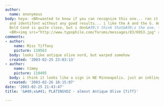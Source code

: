 ```yaml
---
author:
  name: anonymous
body: heya- <BR>wanted to know if you can recognize this one... ran it through myfonts
  and identifont without any good results... i like the A and the G. Antique Olive
  Bold Cond is quite close, but i don&#39;t think that&#39;s the one. take care.  /core
  <BR><img src="http://www.typophile.com/forums/messages/83/6953.jpg" alt="sample">
comments:
- author:
    name: Miss Tiffany
    picture: 110563
  body: looks like antique olive nord, but warped somehow
  created: '2003-02-25 23:03:13'
- author:
    name: t1mmy
    picture: 110495
  body: i think it looks like a sign in NE Minneapolis. just an inkling  ;&#41;
  created: '2003-02-26 18:15:07'
date: '2003-02-25 21:43:47'
title: '&#40;x&#41; PLATINGVDZ - almost Antique Olive {Tiff}'

---
```

